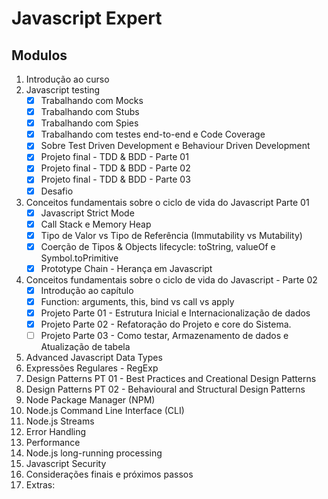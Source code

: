 # Javascript Expert

## Modulos

1. Introdução ao curso
2. Javascript testing
    - [x] Trabalhando com Mocks
    - [x] Trabalhando com Stubs
    - [x] Trabalhando com Spies
    - [x] Trabalhando com testes end-to-end e Code Coverage
    - [x] Sobre Test Driven Development e Behaviour Driven Development
    - [x] Projeto final - TDD & BDD - Parte 01
    - [x] Projeto final - TDD & BDD - Parte 02
    - [x] Projeto final - TDD & BDD - Parte 03
    - [x] Desafio
3. Conceitos fundamentais sobre o ciclo de vida do Javascript Parte 01
    - [x] Javascript Strict Mode
    - [x] Call Stack e Memory Heap
    - [x] Tipo de Valor vs Tipo de Referência (Immutability vs Mutability)
    - [x] Coerção de Tipos &amp; Objects lifecycle: toString, valueOf e Symbol.toPrimitive
    - [x] Prototype Chain -  Herança em Javascript
4. Conceitos fundamentais sobre o ciclo de vida do Javascript - Parte 02
    - [x] Introdução ao capítulo
    - [x] Function: arguments, this, bind vs call vs apply
    - [x] Projeto Parte 01 - Estrutura Inicial e Internacionalização de dados
    - [x] Projeto Parte 02 - Refatoração do Projeto e core do Sistema.
    - [ ] Projeto Parte 03 - Como testar, Armazenamento de dados e Atualização de tabela
5. Advanced Javascript Data Types
6. Expressões Regulares - RegExp
7. Design Patterns PT 01 - Best Practices and Creational Design Patterns
8. Design Patterns PT 02 - Behavioural and Structural Design Patterns
9. Node Package Manager (NPM)
10. Node.js Command Line Interface (CLI)
11. Node.js Streams
12. Error Handling
13. Performance 
14. Node.js long-running processing
15. Javascript Security
16. Considerações finais e próximos passos
17. Extras: